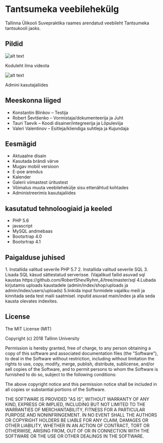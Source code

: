 # Tantsumeka veebilehekülg
Tallinna Ülikooli Suvepraktika raames arendatud veebileht Tantsumeka tantsukooli jaoks.

## Pildid 
![alt text][screen1]

[screen1]: https://github.com/RobertShev/Ryhm_4/blob/master/readmeIMG/photo_2018-06-18_13-16-49.jpg "Koduleht ilma videota"

Koduleht ilma videota

![alt text][screen2]

[screen2]: https://github.com/RobertShev/Ryhm_4/blob/master/readmeIMG/photo_2018-06-18_13-16-56.jpg "Admini kasutajaliides"

Admini kasutajaliides

<h2>Meeskonna liiged</h2>
<ul>
  <li>Konstantin Blinkov – Testija</li>
  <li>Robert Ševtšenko – Vormistaja/dokumenteerija ja Juht</li>
  <li>Tauri Taevik – Koodi disainer/integreerija ja Lõpuleviija</li>
  <li>Valeri Valentinov – Esitleja/kliendiga suhtleja ja Kujundaja</li>
</ul>

<h2>Eesmägid</h2>
<ul>
  <li>Aktuaalne disain</li>
  <li>Kasutada brändi värve</li>
  <li>Mugav mobiil versioon</li>
  <li>E-poe arendus</li>
  <li>Kalender</li>
  <li>Galerii viimastest üritustest</li>
  <li>Võimalus muuta veebilehekülje sisu ettenähtud kohtades</li>
  <li>Administreerimis kasutajaliides</li>
</ul>
<h2>kasutatud tehnoloogiaid ja keeled</h2>
<ul>
  <li>PHP 5.6</li>
  <li>javascript</li>
  <li>MySQL andmebaas</li>
  <li>Bootsrtrap 4.0</li>
  <li>Bootsrtrap 4.1</li>
</ul>

<h2>Paigalduse juhised</h2>
1. Installida valitud severile PHP 5.7
2. Installida valitud severile SQL
3. Lisada SQL käsud sättestatud serverisse. (Vajalikud failid asuvad sql kaustas https://github.com/RobertShev/Ryhm_4/tree/master/sql
4.Lubada kirjutamis uploads kaustadele (admin/index/shop/uploads ja admin/index/users/uploads)
5.linkida input formidele vajaliku meili ja kinnitada seda test maili saatmisel. inputid asuvad main/index ja alla seda kausta olevates indexites.

<h2>License</h2>
The MIT License (MIT)

Copyright (c) 2018 Tallinn University

Permission is hereby granted, free of charge, to any person obtaining a copy of this software and associated documentation files (the "Software"), to deal in the Software without restriction, including without limitation the rights to use, copy, modify, merge, publish, distribute, sublicense, and/or sell copies of the Software, and to permit persons to whom the Software is furnished to do so, subject to the following conditions:

The above copyright notice and this permission notice shall be included in all copies or substantial portions of the Software.

THE SOFTWARE IS PROVIDED "AS IS", WITHOUT WARRANTY OF ANY KIND, EXPRESS OR IMPLIED, INCLUDING BUT NOT LIMITED TO THE WARRANTIES OF MERCHANTABILITY, FITNESS FOR A PARTICULAR PURPOSE AND NONINFRINGEMENT. IN NO EVENT SHALL THE AUTHORS OR COPYRIGHT HOLDERS BE LIABLE FOR ANY CLAIM, DAMAGES OR OTHER LIABILITY, WHETHER IN AN ACTION OF CONTRACT, TORT OR OTHERWISE, ARISING FROM, OUT OF OR IN CONNECTION WITH THE SOFTWARE OR THE USE OR OTHER DEALINGS IN THE SOFTWARE.
